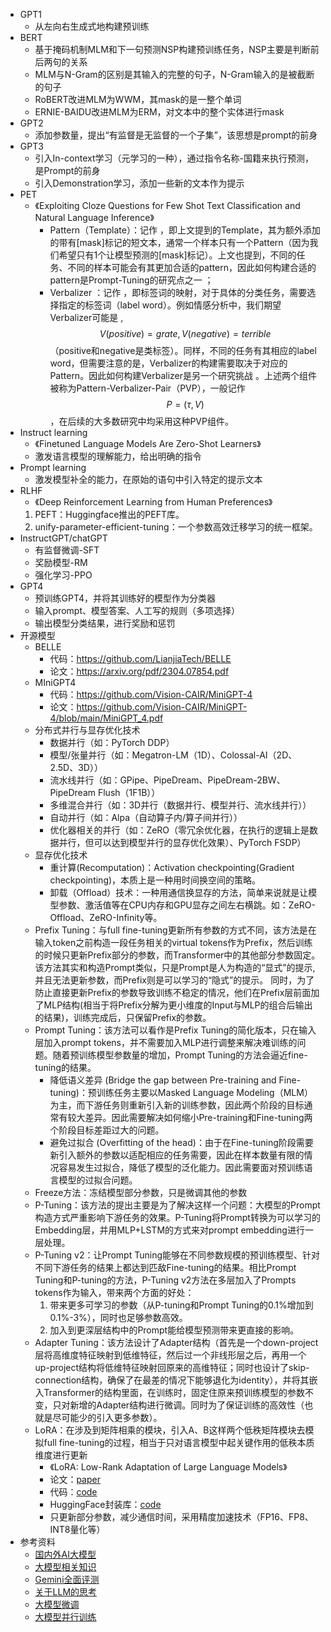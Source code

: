 - GPT1
  - 从左向右生成式地构建预训练
- BERT
  - 基于掩码机制MLM和下一句预测NSP构建预训练任务，NSP主要是判断前后两句的关系
  - MLM与N-Gram的区别是其输入的完整的句子，N-Gram输入的是被截断的句子
  - RoBERT改进MLM为WWM，其mask的是一整个单词
  - ERNIE-BAIDU改进MLM为ERM，对文本中的整个实体进行mask
- GPT2
  - 添加参数量，提出“有监督是无监督的一个子集”，该思想是prompt的前身
- GPT3
  - 引入In-context学习（元学习的一种），通过指令名称-国籍来执行预测，是Prompt的前身
  - 引入Demonstration学习，添加一些新的文本作为提示
- PET
  - 《Exploiting Cloze Questions for Few Shot Text Classification and Natural Language Inference》
    - Pattern（Template）：记作  ，即上文提到的Template，其为额外添加的带有[mask]标记的短文本，通常一个样本只有一个Pattern（因为我们希望只有1个让模型预测的[mask]标记）。上文也提到，不同的任务、不同的样本可能会有其更加合适的pattern，因此如何构建合适的pattern是Prompt-Tuning的研究点之一 ；
    - Verbalizer ：记作  ，即标签词的映射，对于具体的分类任务，需要选择指定的标签词（label word）。例如情感分析中，我们期望Verbalizer可能是 ,$$V(positive)=grate,V(negative)=terrible$$（positive和negative是类标签）。同样，不同的任务有其相应的label word，但需要注意的是，Verbalizer的构建需要取决于对应的Pattern。因此如何构建Verbalizer是另一个研究挑战 。上述两个组件被称为Pattern-Verbalizer-Pair（PVP），一般记作 $$P=(\tau,V)$$，在后续的大多数研究中均采用这种PVP组件。
- Instruct learning
  - 《Finetuned Language Models Are Zero-Shot Learners》
  - 激发语言模型的理解能力，给出明确的指令
- Prompt learning
  - 激发模型补全的能力，在原始的语句中引入特定的提示文本
- RLHF
  - 《Deep Reinforcement Learning from Human Preferences》
  1. PEFT：Huggingface推出的PEFT库。
  2. unify-parameter-efficient-tuning：一个参数高效迁移学习的统一框架。
- InstructGPT/chatGPT
  - 有监督微调-SFT
  - 奖励模型-RM
  - 强化学习-PPO
- GPT4
  - 预训练GPT4，并将其训练好的模型作为分类器
  - 输入prompt、模型答案、人工写的规则（多项选择）
  - 输出模型分类结果，进行奖励和惩罚
- 开源模型
  - BELLE
    - 代码：https://github.com/LianjiaTech/BELLE
    - 论文：https://arxiv.org/pdf/2304.07854.pdf
  - MIniGPT4
    - 代码：https://github.com/Vision-CAIR/MiniGPT-4
    - 论文：https://github.com/Vision-CAIR/MiniGPT-4/blob/main/MiniGPT_4.pdf
  - 分布式并行与显存优化技术
    - 数据并行（如：PyTorch DDP）
    - 模型/张量并行（如：Megatron-LM（1D）、Colossal-AI（2D、2.5D、3D））
    - 流水线并行（如：GPipe、PipeDream、PipeDream-2BW、PipeDream Flush（1F1B））
    - 多维混合并行（如：3D并行（数据并行、模型并行、流水线并行））
    - 自动并行（如：Alpa（自动算子内/算子间并行））
    - 优化器相关的并行（如：ZeRO（零冗余优化器，在执行的逻辑上是数据并行，但可以达到模型并行的显存优化效果）、PyTorch FSDP）
  - 显存优化技术
    - 重计算(Recomputation)：Activation checkpointing(Gradient checkpointing)，本质上是一种用时间换空间的策略。
    - 卸载（Offload）技术：一种用通信换显存的方法，简单来说就是让模型参数、激活值等在CPU内存和GPU显存之间左右横跳。如：ZeRO-Offload、ZeRO-Infinity等。
  - Prefix Tuning：与full fine-tuning更新所有参数的方式不同，该方法是在输入token之前构造一段任务相关的virtual tokens作为Prefix，然后训练的时候只更新Prefix部分的参数，而Transformer中的其他部分参数固定。该方法其实和构造Prompt类似，只是Prompt是人为构造的“显式”的提示,并且无法更新参数，而Prefix则是可以学习的“隐式”的提示。 同时，为了防止直接更新Prefix的参数导致训练不稳定的情况，他们在Prefix层前面加了MLP结构(相当于将Prefix分解为更小维度的Input与MLP的组合后输出的结果)，训练完成后，只保留Prefix的参数。
  - Prompt Tuning：该方法可以看作是Prefix Tuning的简化版本，只在输入层加入prompt tokens，并不需要加入MLP进行调整来解决难训练的问题。随着预训练模型参数量的增加，Prompt Tuning的方法会逼近fine-tuning的结果。
    - 降低语义差异 (Bridge the gap between Pre-training and Fine-tuning)：预训练任务主要以Masked Language Modeling（MLM）为主，而下游任务则重新引入新的训练参数，因此两个阶段的目标通常有较大差异。因此需要解决如何缩小Pre-training和Fine-tuning两个阶段目标差距过大的问题。
    - 避免过拟合 (Overfitting of the head)：由于在Fine-tuning阶段需要新引入额外的参数以适配相应的任务需要，因此在样本数量有限的情况容易发生过拟合，降低了模型的泛化能力。因此需要面对预训练语言模型的过拟合问题。
  - Freeze方法：冻结模型部分参数，只是微调其他的参数
  - P-Tuning：该方法的提出主要是为了解决这样一个问题：大模型的Prompt构造方式严重影响下游任务的效果。P-Tuning将Prompt转换为可以学习的Embedding层，并用MLP+LSTM的方式来对prompt embedding进行一层处理。
  - P-Tuning v2：让Prompt Tuning能够在不同参数规模的预训练模型、针对不同下游任务的结果上都达到匹敌Fine-tuning的结果。相比Prompt Tuning和P-tuning的方法，P-Tuning v2方法在多层加入了Prompts tokens作为输入，带来两个方面的好处：
    1. 带来更多可学习的参数（从P-tuning和Prompt Tuning的0.1%增加到0.1%-3%），同时也足够参数高效。
    2. 加入到更深层结构中的Prompt能给模型预测带来更直接的影响。
  - Adapter Tuning：该方法设计了Adapter结构（首先是一个down-project层将高维度特征映射到低维特征，然后过一个非线形层之后，再用一个up-project结构将低维特征映射回原来的高维特征；同时也设计了skip-connection结构，确保了在最差的情况下能够退化为identity），并将其嵌入Transformer的结构里面，在训练时，固定住原来预训练模型的参数不变，只对新增的Adapter结构进行微调。同时为了保证训练的高效性（也就是尽可能少的引入更多参数）。
  - LoRA：在涉及到矩阵相乘的模块，引入A、B这样两个低秩矩阵模块去模拟full fine-tuning的过程，相当于只对语言模型中起关键作用的低秩本质维度进行更新
    - 《LoRA: Low-Rank Adaptation of Large Language Models》
    - 论文：[paper](https://arxiv.org/abs/2106.09685)
    - 代码：[code](https://github.com/microsoft/LoRA)
    - HuggingFace封装库：[code](https://github.com/huggingface/peft)
    - 只更新部分参数，减少通信时间，采用精度加速技术（FP16、FP8、INT8量化等）
- 参考资料
  - [国内外AI大模型](https://mp.weixin.qq.com/s/TR1YzvxaVmrUNgI_8bXgaw)
  - [大模型相关知识](https://mp.weixin.qq.com/s/L5EEiimkomluGRtQHok4bA)
  - [Gemini全面评测](https://mp.weixin.qq.com/s/5AmvpTcGui_woaKgQ_R5cg)
  - [关于LLM的思考](https://mp.weixin.qq.com/s/ham18zLRbUkFQIWvOA3QsQ)
  - [大模型微调](https://mp.weixin.qq.com/s/M7nqOHl_1pj-QpeGVb5T-A)
  - [大模型并行训练](https://mp.weixin.qq.com/s/8dQX4YT3HzH6FPXua5U1SA)
